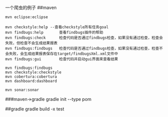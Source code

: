 ##
一个爬虫的例子
##maven
```python
mvn eclipse:eclipse
```

```
mvn checkstyle:help --查看checkstyle所有任务goal
mvn findbugs:help       查看findbugs插件的帮助
mvn findbugs:check      检查代码是否通过findbugs检查，如果没有通过检查，检查会失败，但检查不会生成结果报表
mvn findbugs:findbugs   检查代码是否通过findbugs检查，如果没有通过检查，检查不会失败，会生成结果报表保存在target/findbugsXml.xml文件中
mvn findbugs:gui        检查代码并启动gui界面来查看结果
```

```
mvn findbugs:findbugs
mvn checkstyle:checkstyle
mvn cobertura:cobertura
mvn dashboard:dashboard
```

```
mvn sonar:sonar
```

###maven->gradle
gradle init --type pom

##gradle
gradle build -x test
